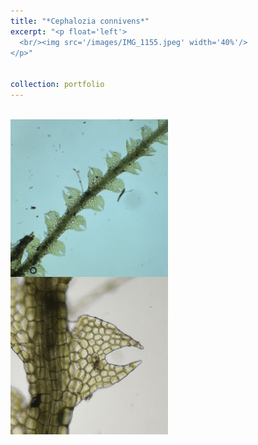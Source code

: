 ```yaml
---
title: "*Cephalozia connivens*"
excerpt: "<p float='left'>
  <br/><img src='/images/IMG_1155.jpeg' width='40%'/>
</p>"


collection: portfolio
---
```


<p float="left">
  <br/><img align="top" src="/images/IMG_1155.jpeg" width="50%"> <img align="top" src="/images/IMG_1156.jpeg" width="50%"/>
</p>
